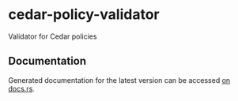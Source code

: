 # cedar-policy-validator

Validator for Cedar policies

## Documentation

Generated documentation for the latest version can be accessed
[on docs.rs](https://docs.rs/cedar-policy-validator).
